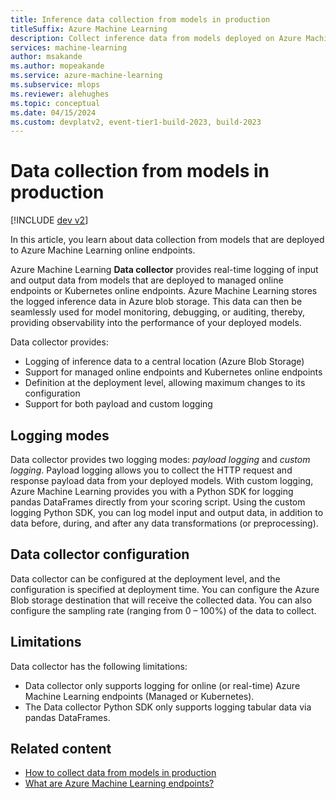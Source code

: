 ```yaml
---
title: Inference data collection from models in production
titleSuffix: Azure Machine Learning
description: Collect inference data from models deployed on Azure Machine Learning to monitor their performance in production.
services: machine-learning
author: msakande
ms.author: mopeakande
ms.service: azure-machine-learning
ms.subservice: mlops
ms.reviewer: alehughes
ms.topic: conceptual 
ms.date: 04/15/2024
ms.custom: devplatv2, event-tier1-build-2023, build-2023
---
```


# Data collection from models in production

[!INCLUDE [dev v2](includes/machine-learning-dev-v2.md)]

In this article, you learn about data collection from models that are deployed to Azure Machine Learning online endpoints.

Azure Machine Learning **Data collector** provides real-time logging of input and output data from models that are deployed to managed online endpoints or Kubernetes online endpoints. Azure Machine Learning stores the logged inference data in Azure blob storage. This data can then be seamlessly used for model monitoring, debugging, or auditing, thereby, providing observability into the performance of your deployed models.

Data collector provides:
- Logging of inference data to a central location (Azure Blob Storage)
- Support for managed online endpoints and Kubernetes online endpoints
- Definition at the deployment level, allowing maximum changes to its configuration
- Support for both payload and custom logging


## Logging modes

Data collector provides two logging modes: _payload logging_ and _custom logging_. Payload logging allows you to collect the HTTP request and response payload data from your deployed models. With custom logging, Azure Machine Learning provides you with a Python SDK for logging pandas DataFrames directly from your scoring script. Using the custom logging Python SDK, you can log model input and output data, in addition to data before, during, and after any data transformations (or preprocessing).

## Data collector configuration

Data collector can be configured at the deployment level, and the configuration is specified at deployment time. You can configure the Azure Blob storage destination that will receive the collected data. You can also configure the sampling rate (ranging from 0 – 100%) of the data to collect.

## Limitations

Data collector has the following limitations:
- Data collector only supports logging for online (or real-time) Azure Machine Learning endpoints (Managed or Kubernetes).
- The Data collector Python SDK only supports logging tabular data via pandas DataFrames.

## Related content

- [How to collect data from models in production](how-to-collect-production-data.md)
- [What are Azure Machine Learning endpoints?](concept-endpoints.md)
